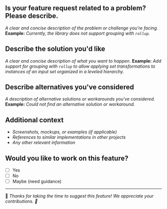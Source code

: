 <!-- markdownlint-disable MD002 MD041 -->

## Is your feature request related to a problem? Please describe.
*A clear and concise description of the problem or challenge you’re facing.*
**Example:** *Currently, the library does not support grouping with `rollup`.*

## Describe the solution you'd like
*A clear and concise description of what you want to happen.*
**Example:** *Add support for grouping with `rollup` to allow applying set transformations to instances of an input set organized in a leveled hierarchy.*

## Describe alternatives you've considered
*A description of alternative solutions or workarounds you've considered.*
**Example:** *Could not find an alternative solution or workaround.*

## Additional context
- *Screenshots, mockups, or examples (if applicable)*
- *References to similar implementations in other projects*
- *Any other relevant information*

## Would you like to work on this feature?
- [ ] Yes
- [ ] No
- [ ] Maybe (need guidance)

---
🔹 *Thanks for taking the time to suggest this feature! We appreciate your contributions. 🙌*
